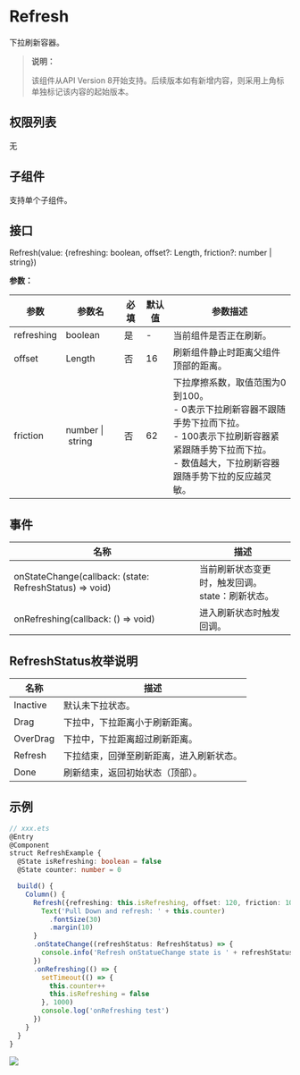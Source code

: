 # Refresh

下拉刷新容器。

>  **说明：**
>
>  该组件从API Version 8开始支持。后续版本如有新增内容，则采用上角标单独标记该内容的起始版本。

## 权限列表

无

## 子组件

支持单个子组件。

## 接口

Refresh\(value: \{refreshing: boolean, offset?: Length, friction?: number | string\}\)

**参数：**

| 参数         | 参数名                        | 必填   | 默认值  | 参数描述                                     |
| ---------- | -------------------------- | ---- | ---- | ---------------------------------------- |
| refreshing | boolean                    | 是    | -    | 当前组件是否正在刷新。                              |
| offset     | Length                     | 否    | 16   | 刷新组件静止时距离父组件顶部的距离。                       |
| friction   | number&nbsp;\|&nbsp;string | 否    | 62   | 下拉摩擦系数，取值范围为0到100。<br/>-&nbsp;0表示下拉刷新容器不跟随手势下拉而下拉。<br/>-&nbsp;100表示下拉刷新容器紧紧跟随手势下拉而下拉。<br/>-&nbsp;数值越大，下拉刷新容器跟随手势下拉的反应越灵敏。 |


## 事件


| 名称                                       | 描述                              |
| ---------------------------------------- | ------------------------------- |
| onStateChange(callback: (state: RefreshStatus) => void) | 当前刷新状态变更时，触发回调。<br/>state：刷新状态。 |
| onRefreshing(callback: () => void)       | 进入刷新状态时触发回调。                    |

## RefreshStatus枚举说明

| 名称       | 描述                   |
| -------- | -------------------- |
| Inactive | 默认未下拉状态。             |
| Drag     | 下拉中，下拉距离小于刷新距离。      |
| OverDrag | 下拉中，下拉距离超过刷新距离。      |
| Refresh  | 下拉结束，回弹至刷新距离，进入刷新状态。 |
| Done     | 刷新结束，返回初始状态（顶部）。     |

## 示例

```ts
// xxx.ets
@Entry
@Component
struct RefreshExample {
  @State isRefreshing: boolean = false
  @State counter: number = 0

  build() {
    Column() {
      Refresh({refreshing: this.isRefreshing, offset: 120, friction: 100}) {
        Text('Pull Down and refresh: ' + this.counter)
          .fontSize(30)
          .margin(10)
      }
      .onStateChange((refreshStatus: RefreshStatus) => {
        console.info('Refresh onStatueChange state is ' + refreshStatus)
      })
      .onRefreshing(() => {
        setTimeout(() => {
          this.counter++
          this.isRefreshing = false
        }, 1000)
        console.log('onRefreshing test')
      })
    }
  }
}
```

![](figures/refresh.gif)
